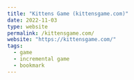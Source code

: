 ```yaml
---
title: "Kittens Game (kittensgame.com)"
date: 2022-11-03
type: website
permalink: /kittensgame.com/
website: "https://kittensgame.com/"
tags:
  - game
  - incremental game
  - bookmark
---
```

